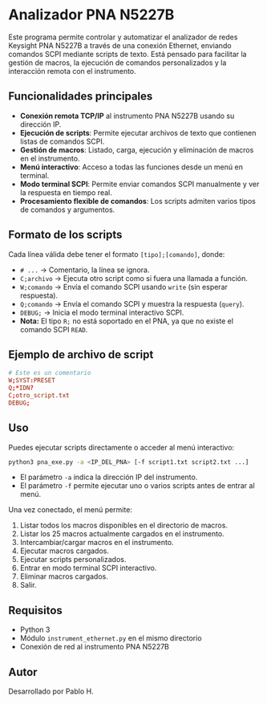 # Analizador PNA N5227B

Este programa permite controlar y automatizar el analizador de redes Keysight PNA N5227B a través de una conexión Ethernet, enviando comandos SCPI mediante scripts de texto. Está pensado para facilitar la gestión de macros, la ejecución de comandos personalizados y la interacción remota con el instrumento.

## Funcionalidades principales

- **Conexión remota TCP/IP** al instrumento PNA N5227B usando su dirección IP.
- **Ejecución de scripts**: Permite ejecutar archivos de texto que contienen listas de comandos SCPI.
- **Gestión de macros**: Listado, carga, ejecución y eliminación de macros en el instrumento.
- **Menú interactivo**: Acceso a todas las funciones desde un menú en terminal.
- **Modo terminal SCPI**: Permite enviar comandos SCPI manualmente y ver la respuesta en tiempo real.
- **Procesamiento flexible de comandos**: Los scripts admiten varios tipos de comandos y argumentos.

## Formato de los scripts

Cada línea válida debe tener el formato `[tipo];[comando]`, donde:

- `# ...` → Comentario, la línea se ignora.
- `C;archivo` → Ejecuta otro script como si fuera una llamada a función.
- `W;comando` → Envía el comando SCPI usando `write` (sin esperar respuesta).
- `Q;comando` → Envía el comando SCPI y muestra la respuesta (`query`).
- `DEBUG;` → Inicia el modo terminal interactivo SCPI.
- **Nota:** El tipo `R;` no está soportado en el PNA, ya que no existe el comando SCPI `READ`.

## Ejemplo de archivo de script

```cnf
# Este es un comentario
W;SYST:PRESET
Q;*IDN?
C;otro_script.txt
DEBUG;
```

## Uso

Puedes ejecutar scripts directamente o acceder al menú interactivo:

```bash
python3 pna_exe.py -a <IP_DEL_PNA> [-f script1.txt script2.txt ...]
```

- El parámetro `-a` indica la dirección IP del instrumento.
- El parámetro `-f` permite ejecutar uno o varios scripts antes de entrar al menú.

Una vez conectado, el menú permite:

1. Listar todos los macros disponibles en el directorio de macros.
2. Listar los 25 macros actualmente cargados en el instrumento.
3. Intercambiar/cargar macros en el instrumento.
4. Ejecutar macros cargados.
5. Ejecutar scripts personalizados.
6. Entrar en modo terminal SCPI interactivo.
7. Eliminar macros cargados.
0. Salir.

## Requisitos

- Python 3
- Módulo `instrument_ethernet.py` en el mismo directorio
- Conexión de red al instrumento PNA N5227B

## Autor

Desarrollado por Pablo H.
